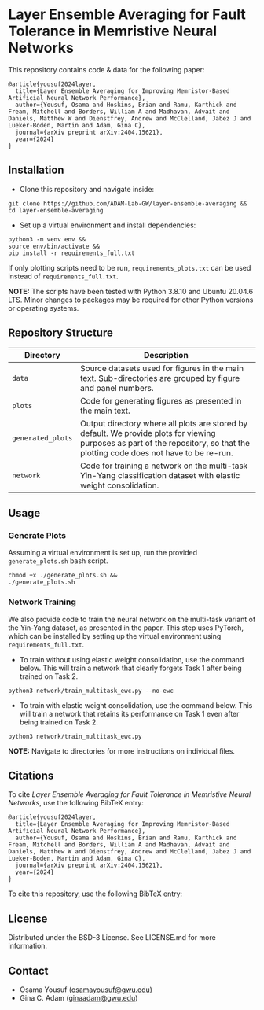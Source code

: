 # Layer Ensemble Averaging for Fault Tolerance in Memristive Neural Networks

This repository contains code & data for the following paper:

```
@article{yousuf2024layer,
  title={Layer Ensemble Averaging for Improving Memristor-Based Artificial Neural Network Performance},
  author={Yousuf, Osama and Hoskins, Brian and Ramu, Karthick and Fream, Mitchell and Borders, William A and Madhavan, Advait and Daniels, Matthew W and Dienstfrey, Andrew and McClelland, Jabez J and Lueker-Boden, Martin and Adam, Gina C},
  journal={arXiv preprint arXiv:2404.15621},
  year={2024}
}
```



## Installation

- Clone this repository and navigate inside:

```
git clone https://github.com/ADAM-Lab-GW/layer-ensemble-averaging &&
cd layer-ensemble-averaging
```

- Set up a virtual environment and install dependencies:
```
python3 -m venv env &&
source env/bin/activate &&
pip install -r requirements_full.txt
```

If only plotting scripts need to be run, `requirements_plots.txt` can be used instead of `requirements_full.txt`.

**NOTE:** The scripts have been tested with Python 3.8.10 and Ubuntu 20.04.6 LTS. Minor changes to packages may be required for other Python versions or operating systems.

## Repository Structure

| Directory    | Description |
| -------- | ------- |
| `data`  | Source datasets used for figures in the main text. Sub-directories are grouped by figure and panel numbers.     |
| `plots` | Code for generating figures as presented in the main text.     |
| `generated_plots`    | Output directory where all plots are stored by default. We provide plots for viewing purposes as part of the repository, so that the plotting code does not have to be re-run.    |
| `network`    | Code for training a network on the multi-task Yin-Yang classification dataset with elastic weight consolidation.    |

## Usage

### Generate Plots

Assuming a virtual environment is set up, run the provided `generate_plots.sh` bash script.

```
chmod +x ./generate_plots.sh &&
./generate_plots.sh
```

### Network Training

We also provide code to train the neural network on the multi-task variant of the Yin-Yang dataset, as presented in the paper. This step uses PyTorch, which can be installed by setting up the virtual environment using `requirements_full.txt`.

- To train without using elastic weight consolidation, use the command below. This will train a network that clearly forgets Task 1 after being trained on Task 2. 

```
python3 network/train_multitask_ewc.py --no-ewc
```

- To train with elastic weight consolidation, use the command below. This will train a network that retains its performance on Task 1 even after being trained on Task 2.

```
python3 network/train_multitask_ewc.py
```

**NOTE:** Navigate to directories for more instructions on individual files. 

## Citations

To cite *Layer Ensemble Averaging for Fault Tolerance in Memristive Neural Networks*, use the following BibTeX entry:

```
@article{yousuf2024layer,
  title={Layer Ensemble Averaging for Improving Memristor-Based Artificial Neural Network Performance},
  author={Yousuf, Osama and Hoskins, Brian and Ramu, Karthick and Fream, Mitchell and Borders, William A and Madhavan, Advait and Daniels, Matthew W and Dienstfrey, Andrew and McClelland, Jabez J and Lueker-Boden, Martin and Adam, Gina C},
  journal={arXiv preprint arXiv:2404.15621},
  year={2024}
}
```

To cite this repository, use the following BibTeX entry:

## License

Distributed under the BSD-3 License. See LICENSE.md for more information.

## Contact

- Osama Yousuf (osamayousuf@gwu.edu)
- Gina C. Adam (ginaadam@gwu.edu)
